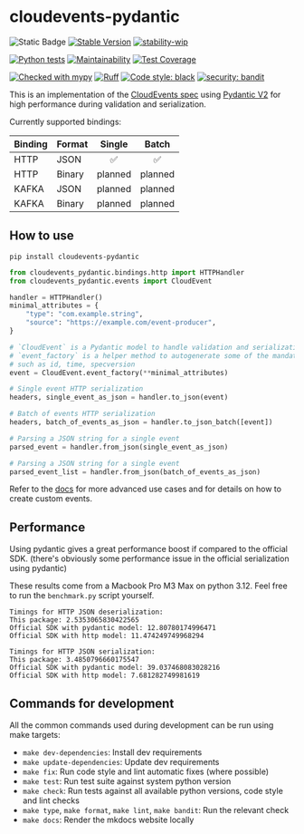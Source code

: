 # cloudevents-pydantic
![Static Badge](https://img.shields.io/badge/Python-3.9_%7C_3.10_%7C_3.11_%7C_3.12-blue?logo=python&logoColor=white)
[![Stable Version](https://img.shields.io/pypi/v/cloudevents-pydantic?color=blue)](https://pypi.org/project/cloudevents-pydantic/)
[![stability-wip](https://img.shields.io/badge/stability-wip-lightgrey.svg)](https://github.com/mkenney/software-guides/blob/master/STABILITY-BADGES.md#work-in-progress)

[![Python tests](https://github.com/febus982/cloudevents-pydantic/actions/workflows/python-tests.yml/badge.svg?branch=main)](https://github.com/febus982/cloudevents-pydantic/actions/workflows/python-tests.yml)
[![Maintainability](https://api.codeclimate.com/v1/badges/c7fe3ebcadd850d7ed3f/maintainability)](https://codeclimate.com/github/febus982/cloudevents-pydantic/maintainability)
[![Test Coverage](https://api.codeclimate.com/v1/badges/c7fe3ebcadd850d7ed3f/test_coverage)](https://codeclimate.com/github/febus982/cloudevents-pydantic/test_coverage)

[![Checked with mypy](https://www.mypy-lang.org/static/mypy_badge.svg)](https://mypy-lang.org/)
[![Ruff](https://img.shields.io/endpoint?url=https://raw.githubusercontent.com/charliermarsh/ruff/main/assets/badge/v1.json)](https://github.com/charliermarsh/ruff)
[![Code style: black](https://img.shields.io/badge/code%20style-black-000000.svg)](https://github.com/psf/black)
[![security: bandit](https://img.shields.io/badge/security-bandit-yellow.svg)](https://github.com/PyCQA/bandit)

This is an implementation of the [CloudEvents spec](https://github.com/cloudevents/spec/tree/main) using
[Pydantic V2](https://docs.pydantic.dev/latest/) for high performance during validation and serialization.

Currently supported bindings:

| Binding | Format | Single  |  Batch  |
|---------|:-------|:-------:|:-------:|
| HTTP    | JSON   |    ✅    |    ✅    |
| HTTP    | Binary | planned | planned |
| KAFKA   | JSON   | planned | planned |
| KAFKA   | Binary | planned | planned |

## How to use

```shell
pip install cloudevents-pydantic
```

```python
from cloudevents_pydantic.bindings.http import HTTPHandler
from cloudevents_pydantic.events import CloudEvent

handler = HTTPHandler()
minimal_attributes = {
    "type": "com.example.string",
    "source": "https://example.com/event-producer",
}

# `CloudEvent` is a Pydantic model to handle validation and serialization
# `event_factory` is a helper method to autogenerate some of the mandatory 
# such as id, time, specversion
event = CloudEvent.event_factory(**minimal_attributes)

# Single event HTTP serialization
headers, single_event_as_json = handler.to_json(event)

# Batch of events HTTP serialization
headers, batch_of_events_as_json = handler.to_json_batch([event])

# Parsing a JSON string for a single event
parsed_event = handler.from_json(single_event_as_json)

# Parsing a JSON string for a single event
parsed_event_list = handler.from_json(batch_of_events_as_json)
```

Refer to the [docs](https://febus982.github.io/cloudevents-pydantic/) for more advanced use cases and
for details on how to create custom events.

## Performance

Using pydantic gives a great performance boost if compared to the official SDK. (there's obviously
some performance issue in the official serialization using pydantic)

These results come from a Macbook Pro M3 Max on python 3.12. Feel free to run the `benchmark.py`
script yourself.

```shell
Timings for HTTP JSON deserialization:
This package: 2.5353065830422565
Official SDK with pydantic model: 12.80780174996471
Official SDK with http model: 11.474249749968294

Timings for HTTP JSON serialization:
This package: 3.4850796660175547
Official SDK with pydantic model: 39.037468083028216
Official SDK with http model: 7.681282749981619

```


## Commands for development

All the common commands used during development can be run using make targets:

* `make dev-dependencies`: Install dev requirements
* `make update-dependencies`: Update dev requirements
* `make fix`: Run code style and lint automatic fixes (where possible)
* `make test`: Run test suite against system python version
* `make check`: Run tests against all available python versions, code style and lint checks
* `make type`, `make format`, `make lint`, `make bandit`: Run the relevant check
* `make docs`: Render the mkdocs website locally
